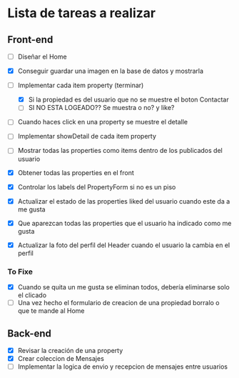# Lista de tareas a realizar

## Front-end

- [ ] Diseñar el Home
- [X] Conseguir guardar una imagen en la base de datos y mostrarla
- [ ] Implementar cada item property (terminar)
  - [X] Si la propiedad es del usuario que no se muestre el boton Contactar
  - [ ] SI NO ESTA LOGEADO?? Se muestra o no? y like?
- [ ] Cuando haces click en una property se muestre el detalle
- [ ] Implementar showDetail de cada item property
- [ ] Mostrar todas las properties como items dentro de los publicados del usuario
- [X] Obtener todas las properties en el front
- [X] Controlar los labels del PropertyForm si no es un piso
- [X] Actualizar el estado de las properties liked del usuario cuando este da a me gusta
- [X] Que aparezcan todas las properties que el usuario ha indicado como me gusta
- [X] Actualizar la foto del perfil del Header cuando el usuario la cambia en el perfil


### To Fixe
- [X] Cuando se quita un me gusta se eliminan todos, debería eliminarse solo el clicado
- [ ] Una vez hecho el formulario de creacion de una propiedad borralo o que te mande al Home
## Back-end

- [X] Revisar la creación de una property
- [X] Crear coleccion de Mensajes
- [ ] Implementar la logica de envio y recepcion de mensajes entre usuarios